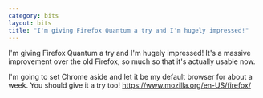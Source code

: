 ```yaml
---
category: bits
layout: bits
title: "I'm giving Firefox Quantum a try and I'm hugely impressed!"
---
```


I'm giving Firefox Quantum a try and I'm hugely impressed! It's a massive improvement over the old Firefox, so much so that it's actually usable now.

I'm going to set Chrome aside and let it be my default browser for about a week. You should give it a try too! https://www.mozilla.org/en-US/firefox/

